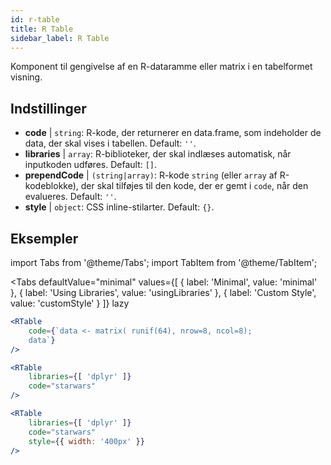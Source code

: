 ```yaml
---
id: r-table
title: R Table
sidebar_label: R Table
---
```


Komponent til gengivelse af en R-dataramme eller matrix i en tabelformet visning.

## Indstillinger

* __code__ | `string`: R-kode, der returnerer en data.frame, som indeholder de data, der skal vises i tabellen. Default: `''`.
* __libraries__ | `array`: R-biblioteker, der skal indlæses automatisk, når inputkoden udføres. Default: `[]`.
* __prependCode__ | `(string|array)`: R-kode `string` (eller `array` af R-kodeblokke), der skal tilføjes til den kode, der er gemt i `code`, når den evalueres. Default: `''`.
* __style__ | `object`: CSS inline-stilarter. Default: `{}`.


## Eksempler


import Tabs from '@theme/Tabs';
import TabItem from '@theme/TabItem';

<Tabs
    defaultValue="minimal"
    values={[
        { label: 'Minimal', value: 'minimal' },
        { label: 'Using Libraries', value: 'usingLibraries' },
        { label: 'Custom Style', value: 'customStyle' }
    ]}
    lazy
>

<TabItem value="minimal" >

```jsx live
<RTable
    code={`data <- matrix( runif(64), nrow=8, ncol=8); 
    data`}
/>
```

</TabItem>

<TabItem value="usingLibraries" >

```jsx live
<RTable 
    libraries={[ 'dplyr' ]}
    code="starwars"
/>
```

</TabItem>

<TabItem value="customStyle" >

```jsx live
<RTable 
    libraries={[ 'dplyr' ]}
    code="starwars"
    style={{ width: '400px' }}
/>
```

</TabItem>

</Tabs>
